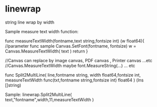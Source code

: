 # linewrap
string line wrap by width

Sample measure text width function:

func measureTextWidth(fontname,text string,fontsize int) (w float64){		//parameter func sample
	Canvas.SetFont(fontname, fontsize)
	w = Canvas.MeasureTextWidth( text )
	return
}

//Canvas can replace by image canvas, PDF canvas , Printer canvas ...etc
//Canvas.MeasureTextWidth maybe  font.MeasureString(...)  ... etc

func Split2MultiLine( line,fontname string, width float64,fontsize int, 
              measureTextWidth func(txt,fontname string,fontsize int) float64 ) (lns []string)

Sample:       linewrap.Split2MultiLine( text,"fontname",width,11,measureTextWidth )

